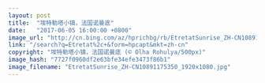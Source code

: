 ```yaml
---
layout: post
title:  "埃特勒塔小镇，法国诺曼底"
date:   "2017-06-05 16:00:00 +0800"
image_url: "http://cn.bing.com/az/hprichbg/rb/EtretatSunrise_ZH-CN10891175350_1920x1080.jpg"
link: "/search?q=Etretat%2c+&form=hpcapt&mkt=zh-cn"
copyright: "埃特勒塔小镇，法国诺曼底 (© Olha Rohulya/500px)"
image_hash: "7727f0960df2e63bfe34efe3473f86b1"
image_filename: "EtretatSunrise_ZH-CN10891175350_1920x1080.jpg"
---
```

